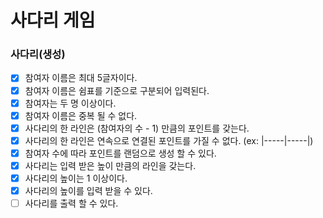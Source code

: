 # 사다리 게임
### 사다리(생성)
- [x] 참여자 이름은 최대 5글자이다.
- [x] 참여자 이름은 쉼표를 기준으로 구분되어 입력된다.
- [x] 참여자는 두 명 이상이다.
- [x] 참여자 이름은 중복 될 수 없다. 
- [x] 사다리의 한 라인은 (참여자의 수 - 1) 만큼의 포인트를 갖는다. 
- [x] 사다리의 한 라인은 연속으로 연결된 포인트를 가질 수 없다. (ex: |-----|-----|)
- [x] 참여자 수에 따라 포인트를 랜덤으로 생성 할 수 있다. 
- [x] 사다리는 입력 받은 높이 만큼의 라인을 갖는다.
- [x] 사다리의 높이는 1 이상이다. 
- [x] 사다리의 높이를 입력 받을 수 있다.
- [ ] 사다리를 출력 할 수 있다.